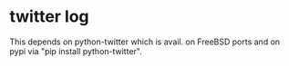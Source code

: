 # twitter log

This depends on python-twitter which is avail.
on FreeBSD ports and on pypi via "pip install python-twitter".

